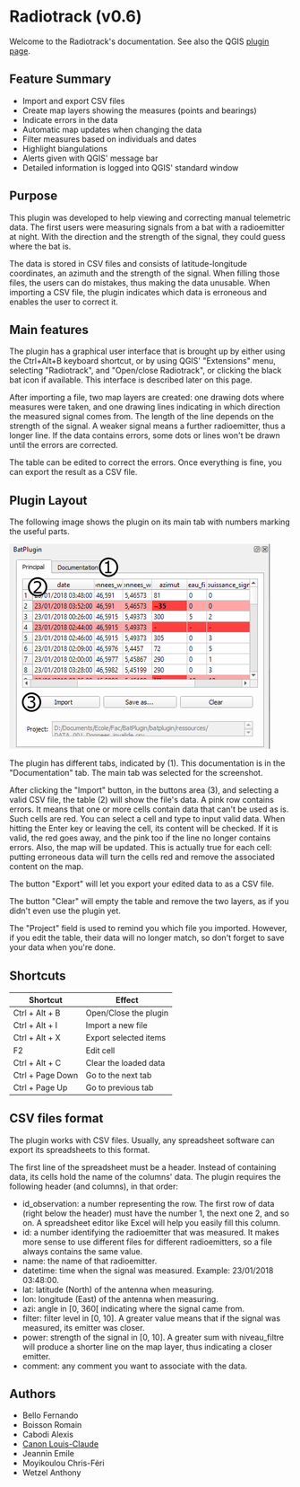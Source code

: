 # Radiotrack (v0.6)

Welcome to the Radiotrack's documentation. See also the QGIS
[plugin page](http://plugins.qgis.org/plugins/Radiotrack/).

## Feature Summary

- Import and export CSV files
- Create map layers showing the measures (points and bearings)
- Indicate errors in the data
- Automatic map updates when changing the data
- Filter measures based on individuals and dates
- Highlight biangulations
- Alerts given with QGIS' message bar
- Detailed information is logged into QGIS' standard window

## Purpose

This plugin was developed to help viewing and correcting manual
telemetric data. The first users were measuring signals from a bat
with a radioemitter at night. With the direction and the strength of
the signal, they could guess where the bat is.

The data is stored in CSV files and consists of latitude-longitude
coordinates, an azimuth and the strength of the signal. When filling
those files, the users can do mistakes, thus making the data unusable.
When importing a CSV file, the plugin indicates which data is
erroneous and enables the user to correct it.

## Main features

The plugin has a graphical user interface that is brought up by either
using the Ctrl+Alt+B keyboard shortcut, or by using QGIS' "Extensions"
menu, selecting "Radiotrack", and "Open/close Radiotrack", or clicking
the black bat icon if available. This interface is described later on
this page.

After importing a file, two map layers are created: one drawing dots
where measures were taken, and one drawing lines indicating in which
direction the measured signal comes from. The length of the line
depends on the strength of the signal. A weaker signal means a further
radioemitter, thus a longer line. If the data contains errors, some
dots or lines won't be drawn until the errors are corrected.

The table can be edited to correct the errors. Once everything is
fine, you can export the result as a CSV file.

## Plugin Layout

The following image shows the plugin on its main tab with numbers
marking the useful parts.

![Plugin layout](Documentation/images/main.png)

The plugin has different tabs, indicated by (1). This documentation is
in the "Documentation" tab. The main tab was selected for the
screenshot.

After clicking the "Import" button, in the buttons area (3), and
selecting a valid CSV file, the table (2) will show the file's data. A
pink row contains errors. It means that one or more cells contain data
that can't be used as is. Such cells are red. You can select a cell
and type to input valid data. When hitting the Enter key or leaving
the cell, its content will be checked. If it is valid, the red goes
away, and the pink too if the line no longer contains errors. Also,
the map will be updated. This is actually true for each cell: putting
erroneous data will turn the cells red and remove the associated
content on the map.

The button "Export" will let you export your edited data to as a CSV
file.

The button "Clear" will empty the table and remove the two layers, as
if you didn't even use the plugin yet.

The "Project" field is used to remind you which file you imported.
However, if you edit the table, their data will no longer match, so
don't forget to save your data when you're done.

## Shortcuts

| Shortcut         | Effect                |
| ---------------- |-----------------------|
| Ctrl + Alt + B   | Open/Close the plugin |
| Ctrl + Alt + I   | Import a new file     |
| Ctrl + Alt + X   | Export selected items |
| F2               | Edit cell             |
| Ctrl + Alt + C   | Clear the loaded data |
| Ctrl + Page Down | Go to the next tab    |
| Ctrl + Page Up   | Go to previous tab    |

## CSV files format

The plugin works with CSV files. Usually, any spreadsheet software can
export its spreadsheets to this format.

The first line of the spreadsheet must be a header. Instead of
containing data, its cells hold the name of the columns' data. The
plugin requires the following header (and columns), in that order:

- id_observation: a number representing the row. The first row of data
  (right below the header) must have the number 1, the next one 2, and
  so on. A spreadsheet editor like Excel will help you easily fill
  this column.
- id: a number identifying the radioemitter that was measured. It
  makes more sense to use different files for different radioemitters,
  so a file always contains the same value.
- name: the name of that radioemitter.
- datetime: time when the signal was measured. Example: 23/01/2018
  03:48:00.
- lat: latitude (North) of the antenna when measuring.
- lon: longitude (East) of the antenna when measuring.
- azi: angle in [0, 360[ indicating where the signal came from.
- filter: filter level in [0, 10]. A greater value means that if the
  signal was measured, its emitter was closer.
- power: strength of the signal in [0, 10]. A greater sum with
  niveau_filtre will produce a shorter line on the map layer, thus
  indicating a closer emitter.
- comment: any comment you want to associate with the data.

## Authors

- Bello Fernando
- Boisson Romain
- Cabodi Alexis
- [Canon Louis-Claude](http://lccanon.free.fr/)
- Jeannin Emile
- Moyikoulou Chris-Féri
- Wetzel Anthony
